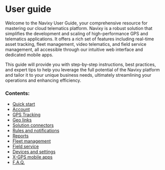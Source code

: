 # User guide

Welcome to the Navixy User Guide, your comprehensive resource for mastering our cloud telematics platform. Navixy is a robust solution that simplifies the development and scaling of high-performance GPS and telematics applications. It offers a rich set of features including real-time asset tracking, fleet management, video telematics, and field service management, all accessible through our intuitive web interface and dedicated mobile apps.

&#x20;This guide will provide you with step-by-step instructions, best practices, and expert tips to help you leverage the full potential of the Navixy platform and tailor it to your unique business needs, ultimately streamlining your operations and enhancing efficiency.

### Contents:

* [Quick start](user-guide/quick-start/)
* [Account](user-guide/account/)
* [GPS Tracking](user-guide/tracking/)
* [Geo links](user-guide/geo-links/)
* [Solution connectors](user-guide/solution-connectors/)
* [Rules and notifications](user-guide/events-and-notifications/)
* [Reports](user-guide/reports/)
* [Fleet management](user-guide/fleet-management/)
* [Field service](user-guide/field-service/)
* [Devices and settings](user-guide/devices-and-settings/)
* [X-GPS mobile apps](user-guide/x-gps-mobile-apps/)
* [F.A.Q.](user-guide/faq/)
